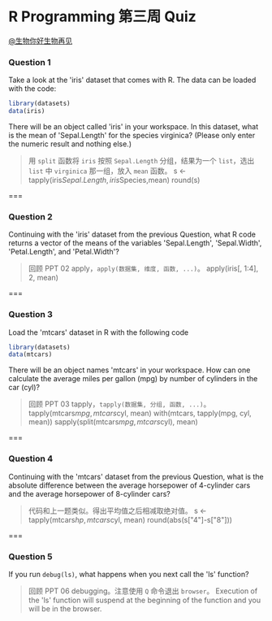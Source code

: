 R Programming 第三周 Quiz
===

[@生物你好生物再见](http://www.weibo.com/biobyelogy)


### Question 1
Take a look at the 'iris' dataset that comes with R. The data can be loaded with the code:
```R
library(datasets)
data(iris)
```
There will be an object called 'iris' in your workspace. In this dataset, what is the mean of 'Sepal.Length' for the species virginica? (Please only enter the numeric result and nothing else.)

> 用 `split` 函数将 `iris` 按照 `Sepal.Length` 分组，结果为一个 `list`，选出 `list` 中 `virginica` 那一组，放入 `mean` 函数。
> s <- tapply(iris$Sepal.Length,iris$Species,mean)
> round(s)

===

### Question 2
Continuing with the 'iris' dataset from the previous Question, what R code returns a vector of the means of the variables 'Sepal.Length', 'Sepal.Width', 'Petal.Length', and 'Petal.Width'?

> 回顾 PPT 02 apply，`apply(数据集, 维度, 函数, ...)`。
> apply(iris[, 1:4], 2, mean)

===

### Question 3
Load the 'mtcars' dataset in R with the following code
```R
library(datasets)
data(mtcars)
```
There will be an object names 'mtcars' in your workspace. How can one calculate the average miles per gallon (mpg) by number of cylinders in the car (cyl)?

> 回顾 PPT 03 tapply，`tapply(数据集, 分组, 函数, ...)`。
> tapply(mtcars$mpg, mtcars$cyl, mean)
> with(mtcars, tapply(mpg, cyl, mean))
> sapply(split(mtcars$mpg, mtcars$cyl), mean)

===

### Question 4
Continuing with the 'mtcars' dataset from the previous Question, what is the absolute difference between the average horsepower of 4-cylinder cars and the average horsepower of 8-cylinder cars?

> 代码和上一题类似。得出平均值之后相减取绝对值。
> s <- tapply(mtcars$hp, mtcars$cyl, mean)
> round(abs(s["4"]-s["8"]))

===

### Question 5
If you run `debug(ls)`, what happens when you next call the 'ls' function?

> 回顾 PPT 06 debugging。注意使用 `Q` 命令退出 `browser`。
> Execution of the 'ls' function will suspend at the beginning of the function and you will be in the browser.


